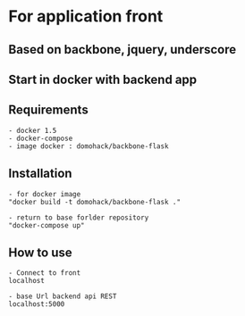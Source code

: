# For application front

## Based on backbone, jquery, underscore
## Start in docker with backend app


Requirements
--------------
	- docker 1.5
	- docker-compose
	- image docker : domohack/backbone-flask
	
Installation
--------------
	- for docker image
	"docker build -t domohack/backbone-flask ."
	
	- return to base forlder repository
	"docker-compose up"
	

How to use
--------------
	- Connect to front
	localhost
	
	- base Url backend api REST
	localhost:5000